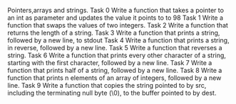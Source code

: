Pointers,arrays and strings.
Task 0 Write a function that takes a pointer to an int as parameter and updates the value it points to to 98
Task 1 Write a function that swaps the values of two integers.
Task 2 Write a function that returns the length of a string.
Task 3 Write a function that prints a string, followed by a new line, to stdout
Task 4 Write a function that prints a string, in reverse, followed by a new line.
Task 5 Write a function that reverses a string.
Task 6 Write a function that prints every other character of a string, starting with the first character, followed by a new line.
Task 7 Write a function that prints half of a string, followed by a new line.
Task 8 Write a function that prints n elements of an array of integers, followed by a new line.
Task 9 Write a function that copies the string pointed to by src, including the terminating null byte (\0), to the buffer pointed to by dest.
